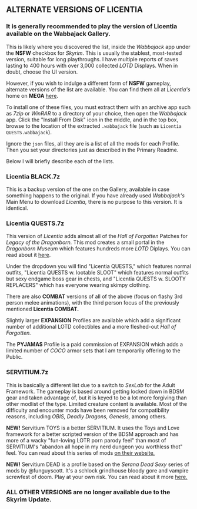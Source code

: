 ## ALTERNATE VERSIONS OF LICENTIA

### It is generally recommended to play the version of Licentia available on the Wabbajack Gallery.

This is likely where you discovered the list, inside the _Wabbajack_ app under the **NSFW** checkbox for _Skyrim_. This is usually the stablest, most-tested version, suitable for long playthroughs. I have multiple reports of saves lasting to 400 hours with over 3,000 collected _LOTD_ Displays. When in doubt, choose the UI version.

However, if you wish to indulge a different form of **NSFW** gameplay, alternate versions of the list are available. You can find them all at _Licentia's_ home on **MEGA** [here](https://mega.nz/folder/RawGxSQC#18F3HuX5i5MvXzsMb6ARGg).

To install one of these files, you must extract them with an archive app such as _7zip_ or _WinRAR_ to a directory of your choice, then open the _Wabbajack_ app. Click the "Install From Disk" icon in the middle, and in the top box, browse to the location of the extracted `.wabbajack` file (such as `Licentia QUESTS.wabbajack`).

Ignore the `json` files, all they are is a list of all the mods for each Profile. Then you set your directories just as described in the Primary Readme.

Below I will briefly describe each of the lists.

### Licentia BLACK.7z

This is a backup version of the one on the Gallery, available in case something happens to the original. If you have already used _Wabbajack's_ Main Menu to download _Licentia,_ there is no purpose to this version. It is identical.

### Licentia QUESTS.7z

This version of _Licentia_ adds almost all of the _Hall of Forgotten_ Patches for _Legacy of the Dragonborn._ This mod creates a small portal in the _Dragonborn Museum_ which features hundreds more _LOTD_ Diplays. You can read about it [here](https://www.nexusmods.com/skyrimspecialedition/mods/64117).

Under the dropdown you will find "Licentia QUESTS," which features normal outfits, "Licentia QUESTS w. lootable SLOOT" which features normal outfits but sexy endgame boss gear in chests, and "Licentia QUESTS w. SLOOTY REPLACERS" which has everyone wearing skimpy clothing.

There are also **COMBAT** versions of all of the above (focus on flashy 3rd person melee animations), with the third person focus of the previously mentioned **Licentia COMBAT.** 

Slightly larger **EXPANSION** Profiles are available which add a significant number of additional LOTD collectibles and a more fleshed-out _Hall of Forgotten._ 

The **PYJAMAS** Profile is a paid commission of EXPANSION which adds a limited number of _COCO_ armor sets that I am temporarily offering to the Public.

### SERVITIUM.7z

This is basically a different list due to a switch to _SexLab_ for the Adult Framework. The gameplay is based around getting locked down in BDSM gear and taken advantage of, but it is keyed to be a lot more forgiving than other modlist of the type. Limited creature content is available. Most of the difficulty and encounter mods have been removed for compatibility reasons, including _OBIS,_ _Deadly Dragons,_ _Genesis,_ among others.

**NEW!** Servitium TOYS is a better SERVITIUM. It uses the Toys and Love framework for a better scripted version of the BDSM approach and has more of a wacky "fun-loving LOTR porn parody feel" than most of SERVITIUM's "abandon all hope in my nerd dungeon you worthless thot" feel. You can read about this series of mods [on their website.](https://virginmarie1.wixsite.com/toys)

**NEW!** Servitium DEAD is a profile based on the _Serana Dead Sexy_ series of mods by @funguyscott. It's a schlock grindhouse bloody gore and vampire screwfest of doom. Play at your own risk. You can read about it more [here.](https://www.nexusmods.com/skyrimspecialedition/mods/73589)

### ALL OTHER VERSIONS are no longer available due to the Skyrim Update.
